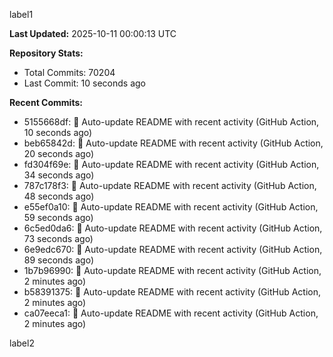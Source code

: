 
label1 
<!-- ACTIVITY_START -->
**Last Updated:** 2025-10-11 00:00:13 UTC

**Repository Stats:**
- Total Commits: 70204
- Last Commit: 10 seconds ago

**Recent Commits:**
- 5155668df: 🤖 Auto-update README with recent activity (GitHub Action, 10 seconds ago)
- beb65842d: 🤖 Auto-update README with recent activity (GitHub Action, 20 seconds ago)
- fd304f69e: 🤖 Auto-update README with recent activity (GitHub Action, 34 seconds ago)
- 787c178f3: 🤖 Auto-update README with recent activity (GitHub Action, 48 seconds ago)
- e55ef0a10: 🤖 Auto-update README with recent activity (GitHub Action, 59 seconds ago)
- 6c5ed0da6: 🤖 Auto-update README with recent activity (GitHub Action, 73 seconds ago)
- 6e9edc670: 🤖 Auto-update README with recent activity (GitHub Action, 89 seconds ago)
- 1b7b96990: 🤖 Auto-update README with recent activity (GitHub Action, 2 minutes ago)
- b58391375: 🤖 Auto-update README with recent activity (GitHub Action, 2 minutes ago)
- ca07eeca1: 🤖 Auto-update README with recent activity (GitHub Action, 2 minutes ago)
<!-- ACTIVITY_END -->

label2
